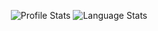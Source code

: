 <p align="center">
  <img alt="Profile Stats" src="https://github-readme-stats.vercel.app/api?username=seanDemps&count_private=true&show_icons=true&theme=prussian&card_width=500&line_height=20" />
    <img alt="Language Stats" src="https://github-readme-stats.vercel.app/api/top-langs/?username=seanDemps&layout=compact&theme=prussian&card_width=450" />
</p>
